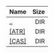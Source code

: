 |Name|Size|
|:---|---:|
|[..](../index.html)|DIR|
|[[ATR]]([ATR]/index.html)|DIR|
|[[CAS]]([CAS]/index.html)|DIR|
